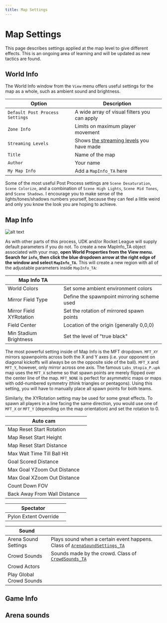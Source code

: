 ```yaml
---
title: Map Settings
---
```

# Map Settings

This page describes settings applied at the map level to give different effects. This is an ongoing area of learning and will be updated as new tactics are found.

## World Info

The World Info window from the `View` menu offers useful settings for the map as a whole, such as ambient sound and brightness. 

|Option| Description|
|------|------|
|`Default Post Process Settings` | A wide array of visual filters you can apply |
|`Zone Info` | Limits on maximum player movement |
|`Streaming Levels`| Shows [the streaming levels]() you have made |
|`Title`| Name of the map |
|`Author`| Your name |
|`My Map Info`| Add a `MapInfo_TA` here |

Some of the most useful Post Process settings are `Scene Desaturation`, `Scene Colorize`, and a combination of `Scene High Lights`, `Scene Mid Tones`, and `Scene Shadows`. I encourage you to make sense of the lights/tones/shadows numbers yourself, because they can feel a little weird and only you know the look you are hoping to achieve.

## Map Info <Badge text="not finished" type="warning"/>

![alt text](~@images/UDK/basics/newmapinfo.png "Very informative, much TA")

As with other parts of this process, UDK and/or Rocket League will supply default parameters if you do not. To create a new MapInfo_TA object associated with your map, **open World Properties from the View menu. Search for `info`, then click the blue dropdown arrow at the right edge of the window and select `MapInfo_TA`.** This will create a new region with all of the adjustable parameters inside `MapInfo_TA`:

| Map Info TA | |
|-------|-----|
|World Colors| Set some ambient environment colors |
|Mirror Field Type| Define the spawnpoint mirroring scheme used |
|Mirror Field XYRotation| Set the rotation of mirrored spawn points |
|Field Center| Location of the origin (generally 0,0,0) |
|Min Stadium Brightness| Set the level of "true black" |

The most powerful setting inside of Map Info is the MFT dropdown. `MFT_XY` mirrors spawnpoints across both the X and Y axes (i.e. your opponent on diagonal kickoffs will always be on the opposite side of the ball). `MFT_X` and `MFT_Y`, however, only mirror across one axis. The famous `Labs_Utopia_P.upk` map uses the `MFT_X` scheme so that spawn points are merely flipped over the center line of the map. `MFT_NONE` is perfect for asymmetric maps or maps with odd-numbered symmetry (think triangles or pentagons). Using this setting, you will have to manually place all spawn points for both teams.

Similarly, the XYRotation setting may be used for some great effects. To spawn all players in a line facing the same direction, you would use one of `MFT_X` or `MFT_Y` (depending on the map orientation) and set the rotation to 0.

|Auto cam| |
|------|-----|
| Map Reset Start Rotation | |
| Map Reset Start Height | |
| Map Reset Start Distance | |
| Max Wait Time Till Ball Hit | |
| Goal Scored Distance | |
| Max Goal YZoom Out Distance | |
| Max Goal XZoom Out Distance | |
| Count Down FOV | |
| Back Away From Wall Distance | |

|Spectator| |
|------|------|
| Pylon Extent Override | |

|Sound| |
|------|------|
| Arena Sound Settings | Plays sound when a certain event happens. Class of [`ArenaSoundSettings_TA`]() | 
| Crowd Sounds | Sounds made by the crowd. Class of [`CrowdSounds_TA`]() |
| Crowd Actors | |
| Play Global Crowd Sounds | |

## Game Info <Badge text="not finished" type="warning"/>

## Arena sounds <Badge text="not finished" type="warning"/>
